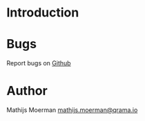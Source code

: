 # Introduction

# Bugs
Report bugs on <a href="https://github.com/Qrama/crm-backend/issues">Github</a>

# Author
Mathijs Moerman <a href="mailto:mathijs.moerman@qrama.io">mathijs.moerman@qrama.io</a>
